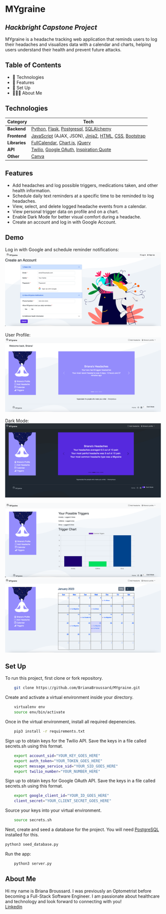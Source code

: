 # MYgraine

## _Hackbright Capstone Project_

MYgraine is a headache tracking web application that reminds users to log their headaches and visualizes data with a calendar and charts, helping users understand their health and prevent future attacks.

## Table of Contents

- 🤖 Technologies
- 🌟 Features
- 📖 Set Up
- 🙋🏻‍♀️ About Me



## Technologies
Category | Tech
--- | --- 
**Backend** | [Python], [Flask], [Postgresql], [SQLAlchemy]
**Frontend** | [JavaScript] (AJAX, JSON), [Jinja2], [HTML], [CSS], [Bootstrap] 
**Libraries** | [FullCalendar], [Chart.js], [jQuery]
**API** | [Twilio], [Google OAuth], [Inspiration Quote]
**Other** | [Canva]

## Features
- Add headaches and log possible triggers, medications taken, and other health information.
- Schedule daily text reminders at a specific time to be reminded to log headaches.
- View, select, and delete logged headache events from a calendar.
- View personal trigger data on profile and on a chart.
- Enable Dark Mode for better visual comfort during a headache.
- Create an account and log in with Google Account.

## Demo

Log in with Google and schedule reminder notifications:
![account](static/img/README_img/CreateAccount.png "Create Account page")
<br><br>
User Profile:
![profile](static/img/README_img/UserProfile.png "User Profile")
<br><br>
Dark Mode:
![dark mode](static/img/README_img/DarkMode.png "Dark Mode")

![triggers](static/img/README_img/Triggers.png "Triggers")
![calendar](static/img/README_img/Calendar.png "Calendar")

## Set Up

To run this project, first clone or fork repository.

```bash
    git clone https://github.com/BrianaBroussard/MYgraine.git

```

Create and activate a virtual environment inside your directory.

```bash
    virtualenv env
    source env/bin/activate

```

Once in the virtual environment, install all required depenencies.

```bash
    pip3 install -r requirements.txt

```

Sign up to obtain keys for the Twilio API.
Save the keys in a file called secrets.sh using this format.

```bash
    export account_sid="YOUR_KEY_GOES_HERE"
    export auth_token="YOUR_TOKEN_GOES_HERE"
    export message_service_sid="YOUR_SID_GOES_HERE"
    export twilio_number="YOUR_NUMBER_HERE"

```

Sign up to obtain keys for Google OAuth API.
Save the keys in a file called secrets.sh using this format.

```bash
    export google_client_id="YOUR_ID_GOES_HERE"
    client_secret="YOUR_CLIENT_SECRET_GOES_HERE"

```

Source your keys into your virtual environment.

```bash
    source secrets.sh

```

Next, create and seed a database for the project. You will need [PostgreSQL] installed for this.
```sh
python3 seed_database.py
```

Run the app:

```bash
    python3 server.py
```

## About Me

Hi my name is Briana Broussard. I was previously an Optometrist before becoming a Full-Stack Software Engineer. I am passionate about healthcare and technology and look forward to connecting with you!
<br>
[Linkedin]



[Python]: <https://www.python.org/>
[Flask]: <https://flask.palletsprojects.com/en/2.1.x/>
[Postgresql]: <https://www.postgresql.org/>
[SQLAlchemy]: <https://www.sqlalchemy.org/>
[JavaScript]: <https://developer.mozilla.org/en-US/docs/Web/JavaScript>
[HTML]: <https://developer.mozilla.org/en-US/docs/Web/HTML>
[CSS]: <https://developer.mozilla.org/en-US/docs/Web/CSS>
[Bootstrap]: <https://getbootstrap.com/>
[jQuery]: <http://jquery.com>
[Google OAuth]: <https://developers.google.com/identity/protocols/oauth2>
[Jinja2]: <https://jinja.palletsprojects.com/en/3.1.x/>
[Canva]: <https://www.canva.com/>
[PostgreSQL]: <https://www.postgresql.org/>
[FullCalendar]: <https://fullcalendar.io/docs>
[Chart.js]: <https://www.chartjs.org/docs/latest/>
[Twilio]: <https://www.twilio.com/docs>
[Inspiration Quote]: <https://api.goprogram.ai/inspiration/docs/>
[Linkedin]: <https://www.linkedin.com/in/brianabroussard/>